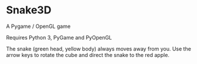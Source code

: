 # Snake3D
A Pygame / OpenGL game

Requires Python 3, PyGame and PyOpenGL

The snake (green head, yellow body) always moves away from you. Use the arrow keys to rotate the cube and direct the snake to the red apple.
